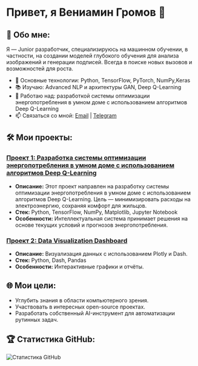# Привет, я Вениамин Громов 👋

## 🚀 Обо мне:
Я — Junior разработчик, специализируюсь на машинном обучении, в частности, на создании моделей глубокого обучения для анализа изображений и генерации подписей. Всегда в поиске новых вызовов и возможностей для роста.

- 🌟 Основные технологии: Python, TensorFlow, PyTorch, NumPy,Keras  
- 📚 Изучаю: Advanced NLP и архитектуры GAN, Deep Q-Learning  
- 💼 Работаю над: разработкой системы оптимизации энергопотребления в умном доме с использованием алгоритмов Deep Q-Learning 
- 📫 Связаться со мной: [Email](mailto:gromovveniamin7@gmail.com) | [Telegram](https://t.me/proffM0riarty)

## 🛠️ Мои проекты:
### [Проект 1: Разработка системы оптимизации энергопотребления в умном доме с использованием алгоритмов Deep Q-Learning](https://github.com/VenGr0/Smart-home-using-Deep-Q-Learning-algorithms)
- **Описание:** Этот проект направлен на разработку системы оптимизации энергопотребления в умном доме с использованием алгоритмов Deep Q-Learning. Цель — минимизировать расходы на электроэнергию, сохраняя комфорт для жильцов. 
- **Стек:** Python, TensorFlow, NumPy, Matplotlib, Jupyter Notebook 
- **Особенности:** Интеллектуальная система принимает решения на основе текущих условий и прогнозов энергопотребления.  

### [Проект 2: Data Visualization Dashboard](https://github.com/VenGr0/project2)
- **Описание:** Визуализация данных с использованием Plotly и Dash.  
- **Стек:** Python, Dash, Pandas  
- **Особенности:** Интерактивные графики и отчёты.  

## 🌐 Мои цели:
- Углубить знания в области компьютерного зрения.  
- Участвовать в интересных open-source проектах.  
- Разработать собственный AI-инструмент для автоматизации рутинных задач.

## 🏆 Статистика GitHub:
![Статистика GitHub](https://github-readme-stats.vercel.app/api?username=VenGr0&show_icons=true&theme=dark)
